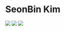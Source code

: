 # SeonBin Kim

<img src="https://img.shields.io/badge/JAVA-00599C?style=flat-square&logo=JAVA&logoColor=white"/></a>
<img src="https://img.shields.io/badge/Spring Boot-00B700?style=flat-square&logo=SPRING&logoColor=white"/></a>
<img src="https://img.shields.io/badge/Android-63AA00?style=flat-square&logo=Android&logoColor=white"/></a>

